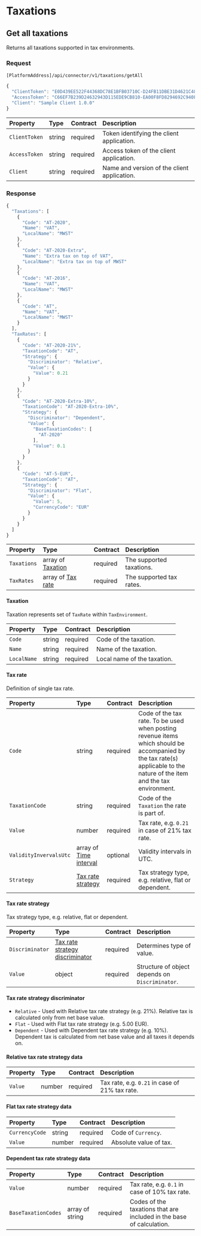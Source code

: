 <!-- AUTOMATICALLY GENERATED, DO NOT MODIFY -->
# Taxations

## Get all taxations

Returns all taxations supported in tax environments.

### Request

`[PlatformAddress]/api/connector/v1/taxations/getAll`

```javascript
{
  "ClientToken": "E0D439EE522F44368DC78E1BFB03710C-D24FB11DBE31D4621C4817E028D9E1D",
  "AccessToken": "C66EF7B239D24632943D115EDE9CB810-EA00F8FD8294692C940F6B5A8F9453D",
  "Client": "Sample Client 1.0.0"
}
```

| Property | Type | Contract | Description |
| :-- | :-- | :-- | :-- |
| `ClientToken` | string | required | Token identifying the client application. |
| `AccessToken` | string | required | Access token of the client application. |
| `Client` | string | required | Name and version of the client application. |

### Response

```javascript
{
  "Taxations": [
    {
      "Code": "AT-2020",
      "Name": "VAT",
      "LocalName": "MWST"
    },
    {
      "Code": "AT-2020-Extra",
      "Name": "Extra tax on top of VAT",
      "LocalName": "Extra tax on top of MWST"
    },
    {
      "Code": "AT-2016",
      "Name": "VAT",
      "LocalName": "MWST"
    },
    {
      "Code": "AT",
      "Name": "VAT",
      "LocalName": "MWST"
    }
  ],
  "TaxRates": [
    {
      "Code": "AT-2020-21%",
      "TaxationCode": "AT",
      "Strategy": {
        "Discriminator": "Relative",
        "Value": {
          "Value": 0.21
        }
      }
    },
    {
      "Code": "AT-2020-Extra-10%",
      "TaxationCode": "AT-2020-Extra-10%",
      "Strategy": {
        "Discriminator": "Dependent",
        "Value": {
          "BaseTaxationCodes": [
            "AT-2020"
          ],
          "Value": 0.1
        }
      }
    },
    {
      "Code": "AT-5-EUR",
      "TaxationCode": "AT",
      "Strategy": {
        "Discriminator": "Flat",
        "Value": {
          "Value": 5,
          "CurrencyCode": "EUR"
        }
      }
    }
  ]
}
```

| Property | Type | Contract | Description |
| :-- | :-- | :-- | :-- |
| `Taxations` | array of [Taxation](taxations.md#taxation) | required | The supported taxations. |
| `TaxRates` | array of [Tax rate](taxations.md#tax-rate) | required | The supported tax rates. |

#### Taxation
Taxation represents set of `TaxRate` within `TaxEnvironment`.

| Property | Type | Contract | Description |
| :-- | :-- | :-- | :-- |
| `Code` | string | required | Code of the taxation. |
| `Name` | string | required | Name of the taxation. |
| `LocalName` | string | required | Local name of the taxation. |

#### Tax rate
Definition of single tax rate.

| Property | Type | Contract | Description |
| :-- | :-- | :-- | :-- |
| `Code` | string | required | Code of the tax rate. To be used when posting revenue items which should be accompanied by the tax rate(s) applicable to the nature of the item and the tax environment. |
| `TaxationCode` | string | required | Code of the `Taxation` the rate is part of. |
| `Value` | number | required | Tax rate, e.g. `0.21` in case of 21% tax rate. |
| `ValidityInvervalsUtc` | array of [Time interval](_objects.md#time-interval) | optional | Validity intervals in UTC. |
| `Strategy` | [Tax rate strategy](taxations.md#tax-rate-strategy) | required | Tax strategy type, e.g. relative, flat or dependent. |

#### Tax rate strategy
Tax strategy type, e.g. relative, flat or dependent.

| Property | Type | Contract | Description |
| :-- | :-- | :-- | :-- |
| `Discriminator` | [Tax rate strategy discriminator](taxations.md#tax-rate-strategy-discriminator) | required | Determines type of value. |
| `Value` | object | required | Structure of object depends on `Discriminator`. |

#### Tax rate strategy discriminator

* `Relative` - Used with Relative tax rate strategy (e.g. 21%). Relative tax is calculated only from net base value.
* `Flat` - Used with Flat tax rate strategy (e.g. 5.00 EUR).
* `Dependent` - Used with Dependent tax rate strategy (e.g. 10%). Dependent tax is calculated from net base value and all taxes it depends on.

#### Relative tax rate strategy data

| Property | Type | Contract | Description |
| :-- | :-- | :-- | :-- |
| `Value` | number | required | Tax rate, e.g. `0.21` in case of 21% tax rate. |

#### Flat tax rate strategy data

| Property | Type | Contract | Description |
| :-- | :-- | :-- | :-- |
| `CurrencyCode` | string | required | Code of `Currency`. |
| `Value` | number | required | Absolute value of tax. |

#### Dependent tax rate strategy data

| Property | Type | Contract | Description |
| :-- | :-- | :-- | :-- |
| `Value` | number | required | Tax rate, e.g. `0.1` in case of 10% tax rate. |
| `BaseTaxationCodes` | array of string | required | Codes of the taxations that are included in the base of calculation. |
